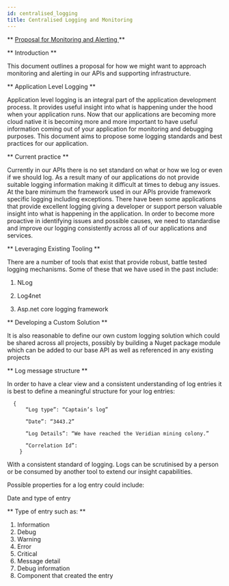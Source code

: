 ```yaml
---
id: centralised_logging
title: Centralised Logging and Monitoring
---
```

** <u> Proposal for Monitoring and Alerting </u> **

** Introduction **

This document outlines a proposal for how we might want to approach monitoring and alerting in our APIs and supporting infrastructure.

** Application Level Logging **

Application level logging is an integral part of the application development process.  It provides useful insight into what is happening under the hood when your application runs.  Now that our applications are becoming more cloud native it is becoming more and more important to have useful information coming out of your application for monitoring and debugging purposes.  This document aims to propose some logging standards and best practices for our application.

** Current practice **

Currently in our APIs there is no set standard on what or how we log or even if we should log.  As a result many of our applications do not provide suitable logging information making it difficult at times to debug any issues.  At the bare minimum the framework used in our APIs provide framework specific logging including exceptions.  There have been some applications that provide excellent logging giving a developer or support person valuable insight into what is happening in the application.  In order to become more proactive in identifying issues and possible causes, we need to standardise and improve our logging consistently across all of our applications and services.

** Leveraging Existing Tooling **

There are a number of tools that exist that provide robust, battle tested logging mechanisms.  Some of these that we have used in the past include:
1. NLog

2. Log4net

3. Asp.net core logging framework


** Developing a Custom Solution **

It is also reasonable to define our own custom logging solution which could be shared across all projects, possibly by building a Nuget package module which can be added to our base API as well as referenced in any existing projects


** Log message structure **

In order to have a clear view and a consistent understanding of log entries it is best to define a meaningful structure for your log entries:

      {
          “Log type”: “Captain’s log”

          “Date”: “3443.2”

          “Log Details”: “We have reached the Veridian mining colony.”

          “Correlation Id”:
        }

With a consistent standard of logging.  Logs can be scrutinised by a person or be consumed by another tool to extend our insight capabilities.

 Possible properties for a log entry could include:

Date and type of entry

** Type of entry such as: **

1. Information
2. Debug
3. Warning
4. Error
5. Critical
6. Message detail
7. Debug information
8. Component that created the entry
